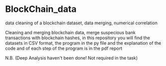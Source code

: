 # BlockChain_data
data cleaning of a blockchain dataset, data merging, numerical correlation 

Cleaning and merging blockchain data, merge suspecious bank transactions with blockchain hashes, in this repository you will find the datasets in CSV format, the program in 
the py file and the explanation of the code and of each step of the program is in the pdf report <br>

N.B. (Deep Analysis haven't been done! Not required in the task)  
